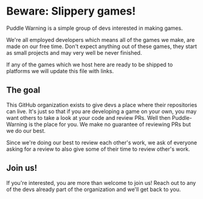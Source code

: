 # Beware: Slippery games!

Puddle Warning is a simple group of devs interested in making games.

We're all employed developers which means all of the games we make, are made on our free time. Don't expect anything out of these games, they start as small projects and may very well be never finished.

If any of the games which we host here are ready to be shipped to platforms we will update this file with links.

## The goal

This GitHub organization exists to give devs a place where their repositories can live. It's just so that if you are developing a game on your own, you may want others to take a look at your code and review PRs. Well then Puddle-Warning is the place for you. We make no guarantee of reviewing PRs but we do our best.

Since we're doing our best to review each other's work, we ask of everyone asking for a review to also give some of their time to review other's work.

## Join us!

If you're interested, you are more than welcome to join us! Reach out to any of the devs already part of the organization and we'll get back to you.
